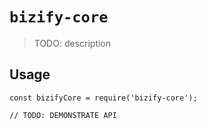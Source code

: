# `bizify-core`

> TODO: description

## Usage

```
const bizifyCore = require('bizify-core');

// TODO: DEMONSTRATE API
```
